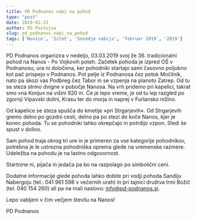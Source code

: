 ```yaml
---
title: PD Podnanos vabi na pohod
type: "post"
date: 2019-02-23
author: PD Postojna
slug: pd_podnanos_vabi_na_pohod
tags: ['Novice', 'Izlet', 'Sosedje vabijo', 'februar 2019', '2019']
---
```


PD Podnanos organizira v nedeljo, 03.03.2019 svoj že 36. tradicionalni pohod na Nanos - Po Vojkovih poteh.
Začetek pohoda je  izpred OŠ v Podnanosu, ura ni določena, ker pohodniki startajo sami časovno poljubno kot pač prispejo v Podnanos. <!--more--> 
Pot  pelje iz Podnanosa čez potok Močilnik, nato pa  skozi vas Podbreg čez Tabor in se vzpenja na planoto Zatrep.
Od tu se steza strmo dvigne v pobočje Nanosa. Na vrh pridemo pri kapelici, takrat smo »na Konju« na višini 920 m. Če je lepo vreme, je od tu lep razgled po zgornji Vipavski dolini, Krasu ter do morja in naprej v Furlansko nižino.

Od kapelice se steza spušča do kmetije »pri Strgarjevih«. 
Od Strgarjevih gremo delno po gozdni cesti, delno pa po stezi do koče Nanos,  kjer je konec pohoda. Tu se pohodniki lahko okrepčajo in potrdijo vzpon. Sledi še spust v dolino. 

Sam pohod traja okrog tri ure in je primeren za vse kategorije pohodnikov, potrebna je le ustrezna pohodniška oprema glede na vremenske razmere.
Udeležba na pohodu je na lastno odgovornost.

Startnine ni, pijača in jedača pa bo na razpolago po simbolični ceni.

Dodatne informacije glede pohoda lahko dobite pri vodji pohoda Sandiju Nabergoju (tel.: 041 961 598 v večernih urah) in pri tajnici društva Irmi Božič (tel. 040 154 260) ali pa na mail naslovu: info@pd-podnanos.si. 


Lepo vabljeni v čim večjem številu na Nanos!

PD Podnanos
